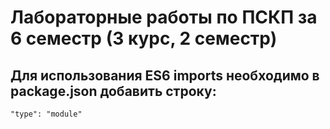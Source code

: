# Лабораторные работы по ПСКП за 6 семестр (3 курс, 2 семестр)
## Для использования ES6 imports необходимо в package.json добавить строку:
    "type": "module"
